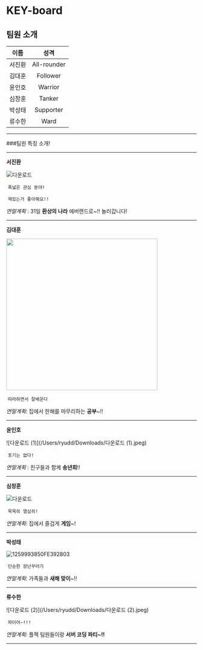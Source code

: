# KEY-board



## 팀원 소개

|  이름  |    성격     |
| :----: | :---------: |
| 서진환 | All-rounder |
| 김대훈 |  Follower   |
| 윤인호 |   Warrior   |
| 심창훈 |   Tanker    |
| 박성태 |  Supporter  |
| 류수한 |    Ward     |

---



###팀원  특징 소개!

---

**서진환**

![다운로드](/Users/ryudd/Downloads/다운로드.jpeg)

​								     `폭넓은 관심 분야!`

​								   `재밌는거 좋아해요!!`

*연말계획* : 31일 **환상의 나라** 에버랜드로~!! 놀러갑니다!

---

**김대훈**

<img src="/Users/ryudd/Downloads/shutterstock_120767839.jpg" width="400px" />

​						    	        `따라하면서 잘배운다`	

*연말계획*: 집에서 한해를 마무리하는 **공부**~!!

---

**윤인호**

![다운로드 (1)](/Users/ryudd/Downloads/다운로드 (1).jpeg)

​									`포기는 없다!`

*연말계획* : 친구들과 함께 **송년회**!!

---

**심창훈**

![다운로드](/Users/ryudd/Downloads/다운로드.png)

​							`묵묵히 열심히!`

*연말계획*: 집에서 즐겁게 **게임**~!



---

**박성태**

![1259993850FE392803](/Users/ryudd/Downloads/1259993850FE392803.jpeg)

​									`단순한 장난꾸러기`

*연말계획*: 가족들과 **새해 맞이**~!! 

---

**류수한**

![다운로드 (2)](/Users/ryudd/Downloads/다운로드 (2).jpeg)

​								 	`파이어~!!!`

*연말계획*: 플젝 팀원들이랑 **서버 코딩 파티~!!**

---

